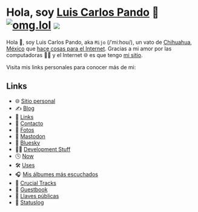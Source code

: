 # Hola, soy [Luis Carlos Pando](https://luiscarlospando.com) 👋 [![omg.lol](https://omg.8bitsqu.id/?user=mijo)](https://mijo.luiscarlospando.com) ![](https://dcbadge.limes.pink/api/shield/86571896581132288?style=flat&theme=discord-inverted)

Hola 👋, soy Luis Carlos Pando, aka `Mijo` (/ˈmiːhoʊ/), un vato de [Chihuahua, México](https://es.wikipedia.org/wiki/Chihuahua_(Chihuahua)) que [hace cosas para el Internet](https://github.com/luiscarlospando). Gracias a mi amor por las computadoras 👨‍💻 y el Internet 🌐 es que tengo [mi sitio](https://luiscarlospando.com/).

Visita mis links personales para conocer más de mi:

## Links

- 🌐 [Sitio personal](https://luiscarlospando.com/)
- ✍️ [Blog](https://blog.luiscarlospando.com/)
- 🔗 [Links](https://luiscarlospando.com/links)
- 🪪 [Contacto](https://luiscarlospando.com/contact)
- 📸 [Fotos](https://luiscarlospando.com/photos)
- 🐘 [Mastodon](https://social.lol/@mijo)
- 🦋 [Bluesky](https://bsky.app/profile/luiscarlospando.com)
- 🧑‍💻 [Development Stuff](https://luiscarlospando.com/developer)
- 🕓 [Now](https://luiscarlospando.com/now)
- 🛠️ [Uses](https://luiscarlospando.com/uses)
- 🎧 [Mis álbumes más escuchados](https://luiscarlospando.com/music)
- 📀 [Crucial Tracks](https://luiscarlospando.com/music/crucial-tracks/)
- 📖 [Guestbook](https://luiscarlospando.com/guestbook)
- 🔑 [Llaves públicas](https://luiscarlospando.com/keys)
- 💖 [Statuslog](https://status.luiscarlospando.com/)

<!--
**luiscarlospando/luiscarlospando** is a ✨ _special_ ✨ repository because its `README.md` (this file) appears on your GitHub profile.

Here are some ideas to get you started:

- 🔭 I’m currently working on ...
- 🌱 I’m currently learning ...
- 👯 I’m looking to collaborate on ...
- 🤔 I’m looking for help with ...
- 💬 Ask me about ...
- 📫 How to reach me: ...
- 😄 Pronouns: ...
- ⚡ Fun fact: ...
-->
